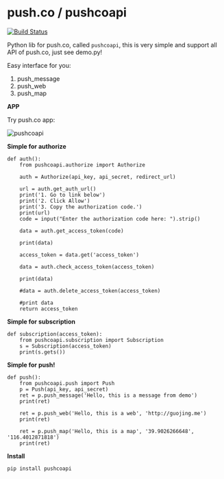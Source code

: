 push.co / pushcoapi
=======

[![Build Status](https://travis-ci.org/GuoJing/push.co.png?branch=master)](https://travis-ci.org/GuoJing/push.co)

Python lib for push.co, called `pushcoapi`, this is very simple and support all API of push.co, just see demo.py!

Easy interface for you:

1. push_message
2. push_web
3. push_map

**APP**

Try push.co app:


![pushcoapi](http://guojing.me/images/2014/push.co.png)

**Simple for authorize**

    def auth():
        from pushcoapi.authorize import Authorize

        auth = Authorize(api_key, api_secret, redirect_url)

        url = auth.get_auth_url()
        print('1. Go to link below')
        print('2. Click Allow')
        print('3. Copy the authorization code.')
        print(url)
        code = input("Enter the authorization code here: ").strip()

        data = auth.get_access_token(code)

        print(data)

        access_token = data.get('access_token')

        data = auth.check_access_token(access_token)

        print(data)

        #data = auth.delete_access_token(access_token)

        #print data
        return access_token

**Simple for subscription**

    def subscription(access_token):
        from pushcoapi.subscription import Subscription
        s = Subscription(access_token)
        print(s.gets())

**Simple for push!**

    def push():
        from pushcoapi.push import Push
        p = Push(api_key, api_secret)
        ret = p.push_message('Hello, this is a message from demo')
        print(ret)

        ret = p.push_web('Hello, this is a web', 'http://guojing.me')
        print(ret)

        ret = p.push_map('Hello, this is a map', '39.9026266648', '116.4012871818')
        print(ret)

**Install**

    pip install pushcoapi
